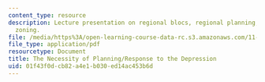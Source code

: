 ```yaml
---
content_type: resource
description: Lecture presentation on regional blocs, regional planning, and legal
  zoning.
file: /media/https%3A/open-learning-course-data-rc.s3.amazonaws.com/11-201-gateway-to-the-profession-of-planning-fall-2010/01f43f0dcb82a4e1b030ed14ac453b6d_MIT11_201F10_ses8_slides.pdf
file_type: application/pdf
resourcetype: Document
title: The Necessity of Planning/Response to the Depression
uid: 01f43f0d-cb82-a4e1-b030-ed14ac453b6d
---
```

